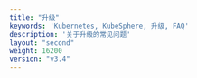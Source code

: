 ```yaml
---
title: "升级"
keywords: 'Kubernetes, KubeSphere, 升级, FAQ'
description: '关于升级的常见问题'
layout: "second"
weight: 16200
version: "v3.4"
---
```

